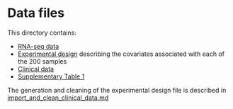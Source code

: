 Data files
==========

This directory contains: 
- [RNA-seq data](https://github.com/rdocking/stat540-group-project-aml-cnv/blob/master/data/laml.rnaseq.179_v1.0_gaf2.0_rpkm_matrix.txt.tcgaID.txt)
- [Experimental design](https://github.com/rdocking/stat540-group-project-aml-cnv/blob/master/data/experimental_design.csv) describing the  covariates associated with each of the 200 samples
- [Clinical data](https://github.com/rdocking/stat540-group-project-aml-cnv/blob/master/data/clinical_patient_laml.tsv)
- [Supplementary Table 1](https://github.com/rdocking/stat540-group-project-aml-cnv/blob/master/data/SuppTable01.update.2013.05.13.csv)


The generation and cleaning of the experimental design file is described in [import_and_clean_clinical_data.md](https://github.com/rdocking/stat540-group-project-aml-cnv/blob/master/code/import_and_clean_clinical_data.Rmd)
